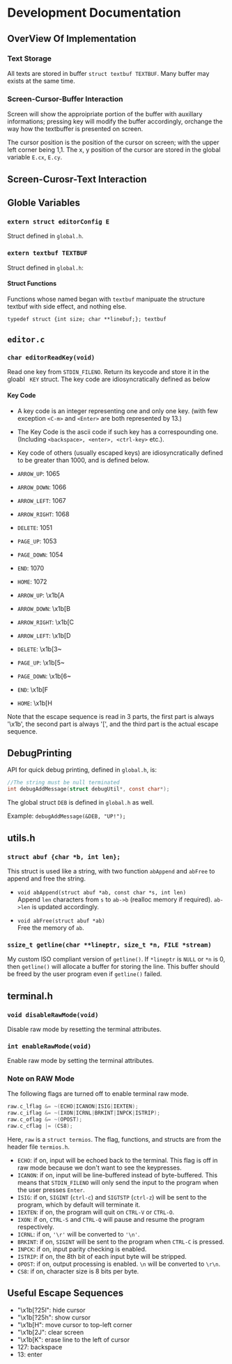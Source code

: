 # Development Documentation

## OverView Of Implementation

### Text Storage

All texts are stored in buffer `struct textbuf TEXTBUF`. Many buffer may exists at the same time.

### Screen-Cursor-Buffer Interaction

Screen will show the approipriate portion of the buffer with auxillary informations; pressing key will modify the buffer accordingly, orchange the way how the textbuffer is presented on screen. 

The cursor position is the position of the cursor on screen; with the upper left corner being 1,1. The x, y position of the cursor are stored in the global variable `E.cx`, `E.cy`.

## Screen-Curosr-Text Interaction



## Globle Variables

### `extern struct editorConfig E`

Struct defined in `global.h`.

### `extern textbuf TEXTBUF`

Struct defined in `global.h`: 

#### Struct Functions 

Functions whose named began with `textbuf` manipuate the structure textbuf with side effect, and nothing else.

`typedef struct {int size; char **linebuf;}; textbuf` 

## `editor.c` 

### `char editorReadKey(void)`

Read one key from `STDIN_FILENO`. Return its keycode and store it in the gloabl ` KEY` struct. The key code are idiosyncratically defined as below

####  Key Code 

- A key code is an integer representing one and only one key. (with few exception `<C-m>` and `<Enter>` are both represented by 13.)
- The Key Code is the ascii code if such key has a correspounding one. (Including `<backspace>, <enter>, <ctrl-key>` etc.).
- Key code of others (usually escaped keys) are idiosyncratically defined to be greater than 1000, and is defined below.

- `ARROW_UP`: 1065
- `ARROW_DOWN`: 1066
- `ARROW_LEFT`: 1067
- `ARROW_RIGHT`: 1068
- `DELETE`: 1051
- `PAGE_UP`: 1053
- `PAGE_DOWN`: 1054
- `END`: 1070
- `HOME`: 1072

- `ARROW_UP`: \x1b[A
- `ARROW_DOWN`: \x1b[B
- `ARROW_RIGHT`: \x1b[C
- `ARROW_LEFT`: \x1b[D
- `DELETE`: \x1b[3~
- `PAGE_UP`: \x1b[5~
- `PAGE_DOWN`: \x1b[6~
- `END`: \x1b[F
- `HOME`: \x1b[H

Note that the escape sequence is read in 3 parts, the first part is always
'\x1b', the second part is always '[', and the third part is the actual
escape sequence.

## DebugPrinting

API for quick debug printing, defined in `global.h`, is:

```c
//The string must be null terminated 
int debugAddMessage(struct debugUtil*, const char*); 
```

The global struct `DEB` is defined in `global.h` as well. 

Example: `debugAddMessage(&DEB, "UP!");`


## utils.h

### `struct abuf {char *b, int len};` 

This struct is used like a string, with two function `abAppend` and `abFree` to append and free the string.

- `void abAppend(struct abuf *ab, const char *s, int len)` <br>
Append `len` characters from `s` to `ab->b` (realloc memory if required). `ab->len` is updated accordingly.

- `void abFree(struct abuf *ab)`<br> Free the memory of `ab`. 

### `ssize_t getline(char **lineptr, size_t *n, FILE *stream)`

My custom ISO compliant version of `getline()`. If `*lineptr` is `NULL` or `*n` is 0, then `getline()` will allocate a buffer for storing the line. This buffer should be freed by the user program even if `getline()` failed. 

## terminal.h

### `void disableRawMode(void)`

Disable raw mode by resetting the terminal attributes. 

### `int enableRawMode(void)`

Enable raw mode by setting the terminal attributes. 

### Note on RAW Mode

The following flags are turned off to enable terminal raw mode.

```c
raw.c_lflag &= ~(ECHO|ICANON|ISIG|IEXTEN);
raw.c_iflag &= ~(IXON|ICRNL|BRKINT|INPCK|ISTRIP);
raw.c_oflag &= ~(OPOST);
raw.c_cflag |= (CS8);
```

Here, `raw` is a `struct termios`. The flag, functions, and structs are from the header file `termios.h`.

- `ECHO`: if on, input will be echoed back to the terminal. This flag is off in raw mode because we don't want to see the keypresses.
- `ICANON`: if on, input will be line-buffered instead of byte-buffered. This means that `STDIN_FILENO` will only send the input to the program when the user presses `Enter`.
- `ISIG`: if on, `SIGINT` (`ctrl-c`) and `SIGTSTP` (`ctrl-z`) will be sent to the program, which by default will terminate it. 
- `IEXTEN`: if on, the program will quit on `CTRL-V` or `CTRL-O`. 
- `IXON`: if on, `CTRL-S` and `CTRL-Q` will pause and resume the program respectively. 
- `ICRNL`: if on, `'\r'` will be converted to `'\n'`.
- `BRKINT`: if on, `SIGINT` will be sent to the program when `CTRL-C` is pressed.
- `INPCK`: if on, input parity checking is enabled. 
- `ISTRIP`: if on, the 8th bit of each input byte will be stripped. 
- `OPOST`: if on, output processing is enabled. `\n` will be converted to `\r\n`. 
- `CS8`: if on, character size is 8 bits per byte. 

## Useful Escape Sequences 

- "\x1b[?25l": hide cursor
- "\x1b[?25h": show cursor
- "\x1b[H": move cursor to top-left corner
- "\x1b[2J": clear screen
- "\x1b[K": erase line to the left of cursor
- 127: backspace
- 13: enter

